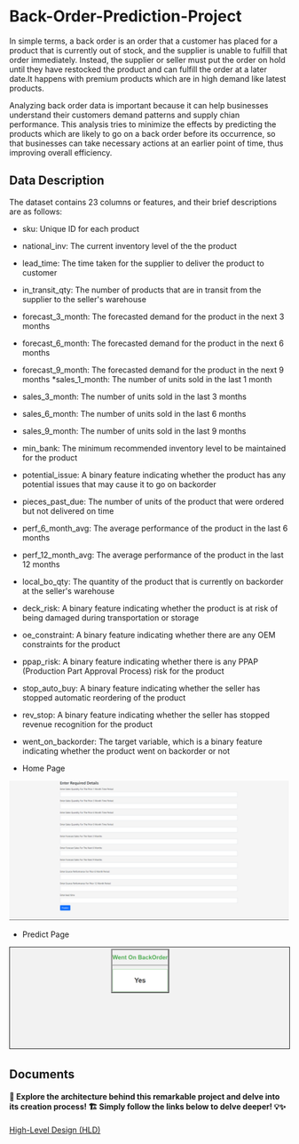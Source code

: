 # Back-Order-Prediction-Project

In simple terms, a back order is an order that a customer has placed for a product that is currently out of stock, and the supplier is unable to fulfill that order immediately. Instead, the supplier or seller must put the order on hold until they have restocked the product and can fulfill the order at a later date.It happens with premium products which are in high demand like latest products.

Analyzing back order data is important because it can help businesses understand their customers demand patterns and supply chian performance. This analysis tries to minimize the effects by predicting the products which are likely to go on a back order before its occurrence, so that businesses can take necessary actions at an earlier point of time, thus improving overall efficiency.

## Data Description 
The dataset contains 23 columns or features, and their brief descriptions are as follows:

* sku: Unique ID for each product
* national_inv: The current inventory level of the the product
* lead_time: The time taken for the supplier to deliver the product to customer
* in_transit_qty: The number of products that are in transit from the supplier to the seller's warehouse
* forecast_3_month: The forecasted demand for the product in the next 3 months
* forecast_6_month: The forecasted demand for the product in the next 6 months
* forecast_9_month: The forecasted demand for the product in the next 9 months
*sales_1_month: The number of units sold in the last 1 month
* sales_3_month: The number of units sold in the last 3 months
* sales_6_month: The number of units sold in the last 6 months
* sales_9_month: The number of units sold in the last 9 months
* min_bank: The minimum recommended inventory level to be maintained for the product
* potential_issue: A binary feature indicating whether the product has any potential issues that may cause it to go on backorder
* pieces_past_due: The number of units of the product that were ordered but not delivered on time
* perf_6_month_avg: The average performance of the product in the last 6 months
* perf_12_month_avg: The average performance of the product in the last 12 months
* local_bo_qty: The quantity of the product that is currently on backorder at the seller's warehouse
* deck_risk: A binary feature indicating whether the product is at risk of being damaged during transportation or storage
* oe_constraint: A binary feature indicating whether there are any OEM constraints for the product
* ppap_risk: A binary feature indicating whether there is any PPAP (Production Part Approval Process) risk for the product
* stop_auto_buy: A binary feature indicating whether the seller has stopped automatic reordering of the product
* rev_stop: A binary feature indicating whether the seller has stopped revenue recognition for the product
* went_on_backorder: The target variable, which is a binary feature indicating whether the product went on backorder or not

* Home Page 

<p align="center">
  <img src="Image\Screenshot 2023-05-18 183317.png" width='600px'>
</p>

* Predict Page
<p align="center">
  <img src="Image\Screenshot 2023-05-18 183504.png" width='600px' border = "1px">
</p>

## Documents
#### 🌟 Explore the architecture behind this remarkable project and delve into its creation process! 🏗️ Simply follow the links below to delve deeper! 💡✨
[High-Level Design (HLD)](https://docs.google.com/document/d/1IdOS6Bodc1R1IZ80uP8Rw0eK-CtCnW7E/edit?usp=sharing&ouid=108516397600379304099&rtpof=true&sd=true)
